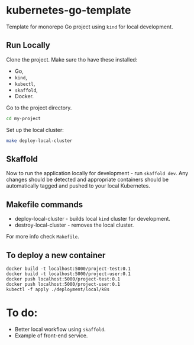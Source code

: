 # kubernetes-go-template

Template for monorepo Go project using `kind` for local development.

## Run Locally

Clone the project. Make sure tho have these installed:
- Go,
- `kind`,
- `kubectl`,
- `skaffold`,
- Docker.

Go to the project directory.

```bash
cd my-project
```

Set up the local cluster:

```bash
make deploy-local-cluster
```

## Skaffold
Now to run the application locally for development - run `skaffold dev`. Any changes should be detected and appropriate containers should be automatically tagged and pushed to your local Kubernetes.

## Makefile commands
- deploy-local-cluster - builds local `kind` cluster for development.
- destroy-local-cluster - removes the local cluster.

For more info check `Makefile`.

## To deploy a new container
`docker build -t localhost:5000/project-test:0.1`  
`docker build -t localhost:5000/project-user:0.1`  
`docker push localhost:5000/project-test:0.1`  
`docker push localhost:5000/project-user:0.1`  
`kubectl -f apply ./deployment/local/k8s`  

# To do:
- Better local workflow using `skaffold`.
- Example of front-end service.
